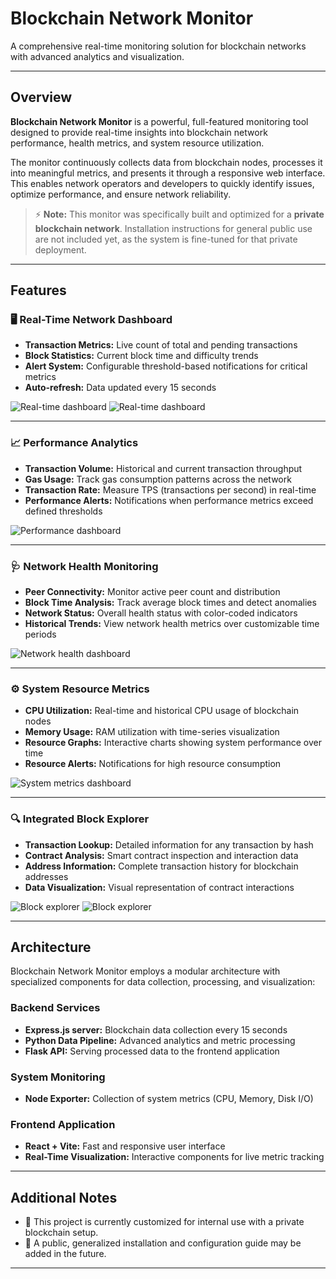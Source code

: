 # Blockchain Network Monitor

A comprehensive real-time monitoring solution for blockchain networks with advanced analytics and visualization.

---

## Overview

**Blockchain Network Monitor** is a powerful, full-featured monitoring tool designed to provide real-time insights into blockchain network performance, health metrics, and system resource utilization.

The monitor continuously collects data from blockchain nodes, processes it into meaningful metrics, and presents it through a responsive web interface. This enables network operators and developers to quickly identify issues, optimize performance, and ensure network reliability.

> ⚡ **Note:** This monitor was specifically built and optimized for a **private blockchain network**.
> Installation instructions for general public use are not included yet, as the system is fine-tuned for that private deployment.

---

## Features

### 🖥 Real-Time Network Dashboard
- **Transaction Metrics:** Live count of total and pending transactions
- **Block Statistics:** Current block time and difficulty trends
- **Alert System:** Configurable threshold-based notifications for critical metrics
- **Auto-refresh:** Data updated every 15 seconds

![Real-time dashboard](images/Screenshot%20From%202025-04-10%2022-49-56.png)
![Real-time dashboard](images/Screenshot%20From%202025-04-10%2022-49-15.png)

---

### 📈 Performance Analytics
- **Transaction Volume:** Historical and current transaction throughput
- **Gas Usage:** Track gas consumption patterns across the network
- **Transaction Rate:** Measure TPS (transactions per second) in real-time
- **Performance Alerts:** Notifications when performance metrics exceed defined thresholds

![Performance dashboard](images/Screenshot%20From%202025-04-10%2022-48-46.png)

---

### 🩺 Network Health Monitoring
- **Peer Connectivity:** Monitor active peer count and distribution
- **Block Time Analysis:** Track average block times and detect anomalies
- **Network Status:** Overall health status with color-coded indicators
- **Historical Trends:** View network health metrics over customizable time periods

![Network health dashboard](images/Screenshot%20From%202025-04-10%2022-48-22.png)

---

### ⚙️ System Resource Metrics
- **CPU Utilization:** Real-time and historical CPU usage of blockchain nodes
- **Memory Usage:** RAM utilization with time-series visualization
- **Resource Graphs:** Interactive charts showing system performance over time
- **Resource Alerts:** Notifications for high resource consumption

![System metrics dashboard](images/Screenshot%20From%202025-04-10%2022-48-07.png)

---

### 🔍 Integrated Block Explorer
- **Transaction Lookup:** Detailed information for any transaction by hash
- **Contract Analysis:** Smart contract inspection and interaction data
- **Address Information:** Complete transaction history for blockchain addresses
- **Data Visualization:** Visual representation of contract interactions

![Block explorer ](images/Screenshot%20From%202025-04-10%2022-46-18.png)
![Block explorer ](images/Screenshot%20From%202025-04-10%2022-46-32.png)

---

## Architecture

Blockchain Network Monitor employs a modular architecture with specialized components for data collection, processing, and visualization:

### Backend Services
- **Express.js server:** Blockchain data collection every 15 seconds
- **Python Data Pipeline:** Advanced analytics and metric processing
- **Flask API:** Serving processed data to the frontend application

### System Monitoring
- **Node Exporter:** Collection of system metrics (CPU, Memory, Disk I/O)

### Frontend Application
- **React + Vite:** Fast and responsive user interface
- **Real-Time Visualization:** Interactive components for live metric tracking

---

## Additional Notes

- 🔨 This project is currently customized for internal use with a private blockchain setup.
- 📢 A public, generalized installation and configuration guide may be added in the future.

---

